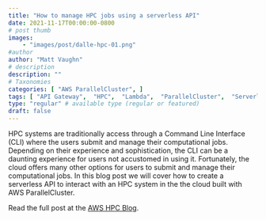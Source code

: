 ```yaml
---
title: "How to manage HPC jobs using a serverless API"
date: 2021-11-17T00:00:00-0800
# post thumb
images:
    - "images/post/dalle-hpc-01.png"
#author
author: "Matt Vaughn"
# description
description: ""
# Taxonomies
categories: [ "AWS ParallelCluster", ]
tags: [ "API Gateway",  "HPC",  "Lambda",  "ParallelCluster",  "Serverless Application Model",  "Systems Manager",  "hpcblog", ]
type: "regular" # available type (regular or featured)
draft: false
---
```


HPC systems are traditionally access through a Command Line Interface (CLI) where the users submit and manage their computational jobs. Depending on their experience and sophistication, the CLI can be a daunting experience for users not accustomed in using it. Fortunately, the cloud offers many other options for users to submit and manage their computational jobs. In this blog post we will cover how to create a serverless API to interact with an HPC system in the the cloud built with AWS ParallelCluster.

Read the full post at the [AWS HPC Blog](https://aws.amazon.com/blogs/hpc/how-to-manage-hpc-jobs-using-a-serverless-api/).
